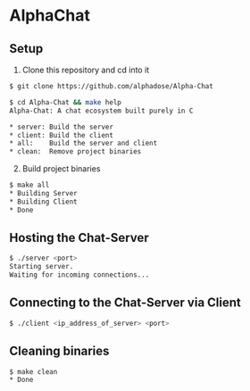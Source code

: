 # AlphaChat

## Setup

1. Clone this repository and cd into it
```bash
$ git clone https://github.com/alphadose/Alpha-Chat

$ cd Alpha-Chat && make help
Alpha-Chat: A chat ecosystem built purely in C

* server: Build the server
* client: Build the client
* all:    Build the server and client
* clean:  Remove project binaries
```

2. Build project binaries
```bash
$ make all
* Building Server
* Building Client
* Done
```

## Hosting the Chat-Server
```bash
$ ./server <port>
Starting server.
Waiting for incoming connections...
```

## Connecting to the Chat-Server via Client
```bash
$ ./client <ip_address_of_server> <port>
```

## Cleaning binaries
```bash
$ make clean
* Done
```

